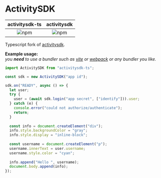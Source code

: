 # ActivitySDK

| activitysdk-ts | activitysdk |
| :------------: | :---------: |
| ![npm](https://img.shields.io/npm/v/activitysdk-ts) | ![npm](https://img.shields.io/npm/v/activitysdk) |

Typescript fork of [activitysdk](http://npmjs.org/activitysdk).

**Example usage:**  
_you **need** to use a bundler such as [vite](https://vitejs.dev/) or [webpack](https://webpack.js.org/) or any bundler you like._
```js
import ActivitySDK from "activitysdk-ts";

const sdk = new ActivitySDK("app id");

sdk.on("READY", async () => {
  let user;
  try {
    user = (await sdk.login("app secret", ["identify"])).user;
  } catch (e) {
    console.error("could not authorize/authenticate");
    return;
  }
  
  const info = document.createElement("div");
  info.style.backgroundColor = "gray";
  info.style.display = "inline-block";
  
  const username = document.createElement("p");
  username.innerText = user.username;
  username.style.color = "cyan";
  
  info.append("Hello ", username);
  document.body.append(info);
});
```
